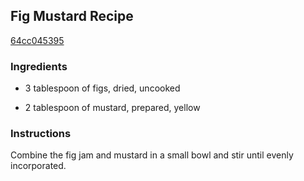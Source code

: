 ## Fig Mustard Recipe

[64cc045395](http://www.chowhound.com/recipes/fig-mustard-27605)

### Ingredients

 - 3 tablespoon of figs, dried, uncooked

 - 2 tablespoon of mustard, prepared, yellow

### Instructions

Combine the fig jam and mustard in a small bowl and stir until evenly incorporated.